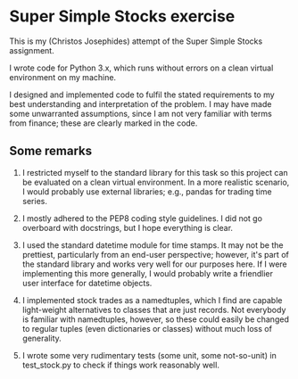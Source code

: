 # Super Simple Stocks exercise

This is my (Christos Josephides) attempt of the Super Simple Stocks assignment.

I wrote code for Python 3.x, which runs without errors on a clean virtual environment on my machine.

I designed and implemented code to fulfil the stated requirements to my best understanding and interpretation of the problem. I may have made some unwarranted assumptions, since I am not very familiar with terms from finance; these are clearly marked in the code.

## Some remarks

1. I restricted myself to the standard library for this task so this project can be evaluated on a clean virtual environment. In a more realistic scenario, I would probably use external libraries; e.g., pandas for trading time series.

2. I mostly adhered to the PEP8 coding style guidelines. I did not go overboard with docstrings, but I hope everything is clear.

3. I used the standard datetime module for time stamps. It may not be the prettiest, particularly from an end-user perspective; however, it's part of the standard library and works very well for our purposes here. If I were implementing this more generally, I would probably write a friendlier user interface for datetime objects.

4. I implemented stock trades as a namedtuples, which I find are capable light-weight alternatives to classes that are just records. Not everybody is familiar with namedtuples, however, so these could easily be changed to  regular tuples (even dictionaries or classes) without much loss of generality.

5. I wrote some very rudimentary tests (some unit, some not-so-unit) in test_stock.py to check if things work reasonably well.
